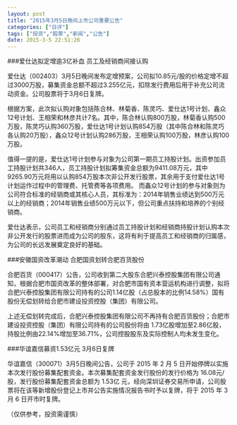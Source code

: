 ```yaml
---
layout: post
title: "2015年3月5日晚间上市公司重要公告"
categories: ["日评"]
tags: ["投资","股票","新闻","公告"]
date: 2015-3-5 22:51:26
---
```

###爱仕达拟定增逾3亿补血 员工及经销商间接认购

爱仕达（002403）3月5日晚间发布定增预案，公司拟10.85元/股的价格定增不超过3000万股，募集资金总额不超过3.255亿元，扣除发行费用后用于补充公司流动资金。公司股票将于3月6日复牌。

根据方案，此次拟认购对象包括陈合林、林菊香、陈灵巧、爱仕达1号计划、鑫众12号计划、王相荣和林彦共计7名。其中，陈合林认购800万股，林菊香认购500万股，陈灵巧认购360万股，爱仕达1号计划认购854万股（其中陈合林和陈灵巧各认购20万股），鑫众12号计划认购286万股，王相荣认购100万股，林彦认购100万股。

值得一提的是，爱仕达1号计划参与对象为公司第一期员工持股计划。出资参加员工持股计划共346人，员工持股计划拟筹集资金总额为9411.08万元，其中9265.90万元将用以认购854万股本次非公开发行股票，其余用于支付爱仕达1号计划运作过程中的管理费、托管费等各项费用。
而鑫众12号计划的参与对象则为公司符合标准的经销商或其核心人员，其标准为：2014年销售业绩达到500万元以上的经销商；2014年销售业绩500万元以下，但公司重点扶持和培养的个别经销商。

爱仕达表示，公司员工和经销商分别通过员工持股计划和经销商持股计划认购本次非公开发行的股票进而成为公司的股东，这将有利于提高员工和经销商的归属感，为公司的长远发展奠定良好的基础。

###安徽国资改革潮动 合肥国资划转合肥百货股份

合肥百货（000417）公告，公司收到第二大股东合肥兴泰控股集团有限公司通知，根据合肥市国资改革的整体部署，对合肥市国有资本营运机构进行调整，拟将合肥兴泰控股集团有限公司持有的公司1.14亿股（占总股本的比例14.58%）国有股份无偿划转给合肥市建设投资控股（集团）有限公司。

上述无偿划转完成后，合肥兴泰控股集团有限公司不再持有合肥百货股份；合肥市建设投资控股（集团）有限公司持有的公司股份将由 1.73亿股增加至2.86亿股，持股比例由22.14%增加至36.71%，公司控股股东及实际控制人均未发生变化。

###华谊嘉信募资1.53亿元 3月6日复牌

华谊嘉信（300071）3月5日晚间公告，公司于 2015 年 2 月 5 日开始停牌以实施本次发行股份募集配套资金。本次募集配套资金发行股份的发行价格为 16.08元/ 股，发行股份募集配套资金总额为 1.53亿 元，经向深圳证券交易所申请，公司股票将在该等新增股份登记上市并公告实施情况报告书时予以复牌，将于 2015 年 3 月 6 日开市时复牌。

（仅供参考，投资需谨慎）
